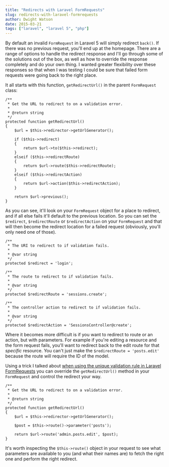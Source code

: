 ```yaml
---
title: "Redirects with Laravel FormRequests"
slug: redirects-with-laravel-formrequests
author: Dwight Watson
date: 2015-03-21
tags: ["laravel", "laravel 5", "php"]
---
```


By default an invalid `FormRequest` in Laravel 5 will simply redirect `back()`. If there was no previous request, you'll end up at the homepage. There are a range of options to handle the redirect response and I'll go through some of the solutions out of the box, as well as how to override the response completely and do your own thing. I wanted greater flexibility over these responses so that when I was testing I could be sure that failed form requests were going back to the right place.

It all starts with this function, `getRedirectUrl()` in the parent `FormRequest` class:

    /**
     * Get the URL to redirect to on a validation error.
     *
     * @return string
     */
    protected function getRedirectUrl()
    {
        $url = $this->redirector->getUrlGenerator();

        if ($this->redirect)
        {
            return $url->to($this->redirect);
        }
        elseif ($this->redirectRoute)
        {
            return $url->route($this->redirectRoute);
        }
        elseif ($this->redirectAction)
        {
            return $url->action($this->redirectAction);
        }

        return $url->previous();
    }

As you can see, it'll look on your `FormRequest` object for a place to redirect, and if all else fails it'll default to the previous location. So you can set the `$redirect`, `$redirectRoute` or `$redirectAction` on your `FormRequest` and that will then become the redirect location for a failed request (obviously, you'll only need one of those).

    /**
     * The URI to redirect to if validation fails.
     *
     * @var string
     */
    protected $redirect = 'login';

    /**
     * The route to redirect to if validation fails.
     *
     * @var string
     */
    protected $redirectRoute = 'sessions.create';

    /**
     * The controller action to redirect to if validation fails.
     *
     * @var string
     */
    protected $redirectAction = 'SessionsController@create';

Where it becomes more difficult is if you want to redirect to route or an action, but with parameters. For example if you're editing a resource and the form request fails, you'll want to redirect back to the edit route for that _specific_ resource. You can't just make the `$redirectRoute = 'posts.edit'` because the route will require the ID of the model.

Using a trick I talked about [when using the unique validation rule in Laravel FormRequests](https://www.dwightwatson.com/posts/using-unique-rule-ids-in-laravel-formrequests) you can override the `getRedirectUrl()` method in your `FormRequest` and control the redirect your way.

    /**
     * Get the URL to redirect to on a validation error.
     *
     * @return string
     */
    protected function getRedirectUrl()
    {
        $url = $this->redirector->getUrlGenerator();

        $post = $this->route()->parameter('posts');

        return $url->route('admin.posts.edit', $post);
    }

It's worth inspecting the `$this->route()` object in your request to see what parameters are available to you (and what their names are) to fetch the right one and perform the right redirect.
